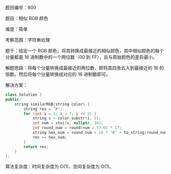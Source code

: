 题目编号：800

题目：相似 RGB 颜色

难度：简单

考察范围：字符串处理

题干：给定一个 RGB 颜色，将其转换成最接近的相似颜色，其中相似颜色的每个分量都是 16 进制数中的一个两位数（00 到 FF），且与原始颜色的差异最小。

解题思路：将每个分量转换成最接近的两位数，即将其四舍五入到最接近的 16 的倍数。然后将每个分量转换成对应的 16 进制数即可。

解决方案：

```cpp
class Solution {
public:
    string similarRGB(string color) {
        string res = "#";
        for (int i = 1; i < 7; i += 2) {
            string s = color.substr(i, 2);
            int num = stoi(s, nullptr, 16);
            int round_num = round(num / 17.0) * 17;
            string hex_num = round_num < 16 ? "0" + to_string(round_num) : to_string(round_num);
            res += hex_num;
        }
        return res;
    }
};
```

算法复杂度：时间复杂度为 O(1)，空间复杂度为 O(1)。